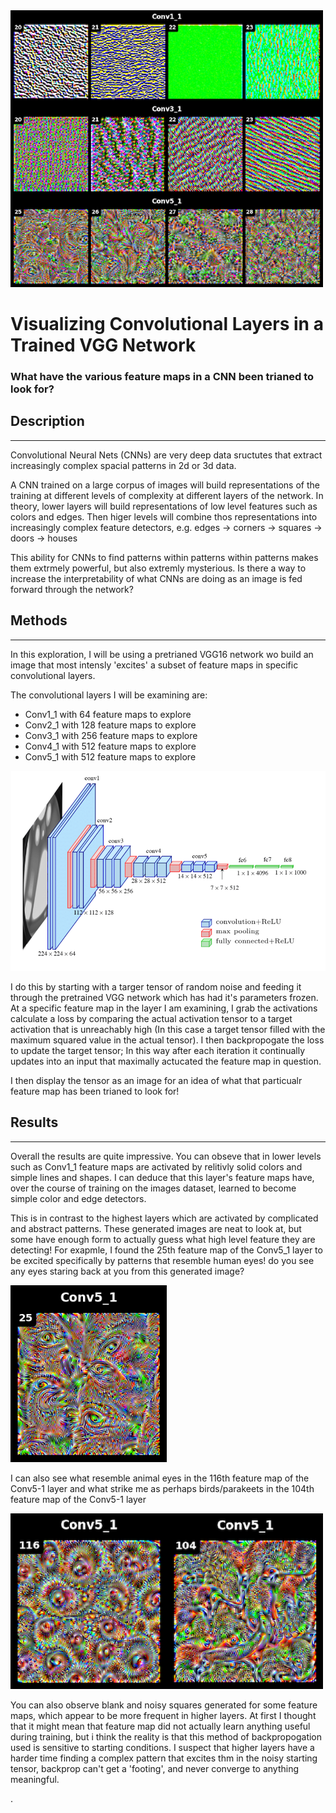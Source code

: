 <img src="./portfolio/backprop_painting/assets/readme.jpeg" width="500"/>

# Visualizing Convolutional Layers in a Trained VGG Network

### What have the various feature maps in a CNN been trianed to look for?

## Description

---

Convolutional Neural Nets (CNNs) are very deep data sructutes that extract increasingly complex spacial patterns in 2d or 3d data.

A CNN trained on a large corpus of images will build representations of the training at different levels of complexity at different layers of the network. In theory, lower layers will build representations of low level features such as colors and edges. Then higer levels will combine thos representations into increasingly complex feature detectors, e.g. edges -> corners -> squares -> doors -> houses

This ability for CNNs to find patterns within patterns within patterns makes them extrmely powerful, but also extremly mysterious. Is there a way to increase the interpretability of what CNNs are doing as an image is fed forward through the network?

## Methods

---

In this exploration, I will be using a pretrianed VGG16 network wo build an image that most intensly 'excites' a subset of feature maps in specific convolutional layers.

The convolutional layers I will be examining are:
- Conv1_1 with 64 feature maps to explore
- Conv2_1 with 128 feature maps to explore
- Conv3_1 with 256 feature maps to explore
- Conv4_1 with 512 feature maps to explore
- Conv5_1 with 512 feature maps to explore

<img src="./portfolio/backprop_painting/assets/readme_a.png" width="600"/>

I do this by starting with a targer tensor of random noise and feeding it through the pretrained VGG network which has had it's parameters frozen. At a specific feature map in the layer I am examining, I grab the activations calculate a loss by comparing the actual activation tensor to a target activation that is unreachably high (In this case a target tensor filled with the maximum squared value in the actual tensor). I then backpropogate the loss to update the target tensor; In this way after each iteration it continually updates into an input that maximally actucated the feature map in question.

I then display the tensor as an image for an idea of what that particualr feature map has been trianed to look for! 

## Results

---

Overall the results are quite impressive. You can obseve that in lower levels such as Conv1_1 feature maps are activated by relitivly solid colors and simple lines and shapes. I can deduce that this layer's feature maps have, over the course of training on the images dataset, learned to become simple color and edge detectors.

This is in contrast to the highest layers which are activated by complicated and abstract patterns. These generated images are neat to look at, but some have enough form to actually guess what high level feature they are detecting!
For exapmle, I found the 25th feature map of the Conv5_1 layer to be excited specifically by patterns that resemble human eyes! do you see any eyes staring back at you from this generated image?

<img src="./portfolio/backprop_painting/assets/output1.png" width="250"/>

I can also see what resemble animal eyes in the 116th feature map of the Conv5-1 layer and what strike me as perhaps birds/parakeets in the 104th feature map of the Conv5-1 layer

<img src="./portfolio/backprop_painting/assets/output2.jpeg" width="500"/>


You can also observe blank and noisy squares generated for some feature maps, which appear to be more frequent in higher layers.
At first I thought that it might mean that feature map did not actually learn anything useful during training, but i think the reality is that this method of backpropogation used is sensitive to starting conditions. I suspect that higher layers have a harder time finding a complex pattern that excites thm in the noisy starting tensor, backprop can't get a 'footing', and never converge to anything meaningful.




.